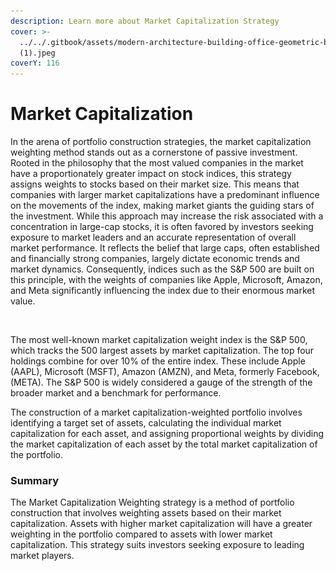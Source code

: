 ```yaml
---
description: Learn more about Market Capitalization Strategy
cover: >-
  ../../.gitbook/assets/modern-architecture-building-office-geometric-blue-2560x1440-6640
  (1).jpeg
coverY: 116
---
```


# Market Capitalization

In the arena of portfolio construction strategies, the market capitalization weighting method stands out as a cornerstone of passive investment. Rooted in the philosophy that the most valued companies in the market have a proportionately greater impact on stock indices, this strategy assigns weights to stocks based on their market size. This means that companies with larger market capitalizations have a predominant influence on the movements of the index, making market giants the guiding stars of the investment. While this approach may increase the risk associated with a concentration in large-cap stocks, it is often favored by investors seeking exposure to market leaders and an accurate representation of overall market performance. It reflects the belief that large caps, often established and financially strong companies, largely dictate economic trends and market dynamics. Consequently, indices such as the S\&P 500 are built on this principle, with the weights of companies like Apple, Microsoft, Amazon, and Meta significantly influencing the index due to their enormous market value.

<figure><img src="../../.gitbook/assets/Capture d’écran 2023-11-09 à 14.20.37.png" alt=""><figcaption></figcaption></figure>

The most well-known market capitalization weight index is the S\&P 500, which tracks the 500 largest assets by market capitalization. The top four holdings combine for over 10% of the entire index. These include Apple (AAPL), Microsoft (MSFT), Amazon (AMZN), and Meta, formerly Facebook, (META). The S\&P 500 is widely considered a gauge of the strength of the broader market and a benchmark for performance.

The construction of a market capitalization-weighted portfolio involves identifying a target set of assets, calculating the individual market capitalization for each asset, and assigning proportional weights by dividing the market capitalization of each asset by the total market capitalization of the portfolio.

### **Summary**&#x20;

The Market Capitalization Weighting strategy is a method of portfolio construction that involves weighting assets based on their market capitalization. Assets with higher market capitalization will have a greater weighting in the portfolio compared to assets with lower market capitalization. This strategy suits investors seeking exposure to leading market players.

<figure><img src="../../.gitbook/assets/Capture d’écran 2023-11-04 à 16.02.37.png" alt=""><figcaption></figcaption></figure>
